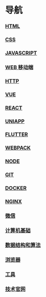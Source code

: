 # 导航

### [HTML](/HTML)

### [CSS](/CSS)

### [JAVASCRIPT](/JAVASCRIPT)

### [WEB 移动端](/WEB移动端)

### [HTTP](/HTTP)

### [VUE](/VUE)

### [REACT](/REACT)

### [UNIAPP](/UNIAPP)

### [FLUTTER](/FLUTTER)

### [WEBPACK](/WEBPACK)

### [NODE](/NODE)

### [GIT](/GIT)

### [DOCKER](/DOCKER)

### [NGINX](/NGINX)

### [微信](/微信)

### [计算机基础](/计算机基础)

### [数据结构和算法](/数据结构和算法)

### [浏览器](/浏览器)

### [工具](/工具)

### [技术官网](/技术官网)
